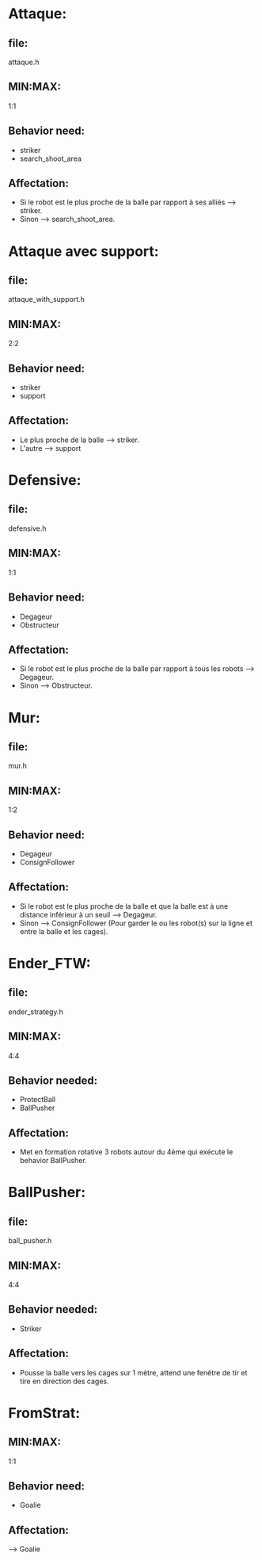 # Attaque:
## file:
attaque.h
## MIN:MAX:
1:1
## Behavior need:
- striker
- search_shoot_area
## Affectation:
- Si le robot est le plus proche de la balle par rapport à ses alliés --> striker.
- Sinon --> search_shoot_area.

# Attaque avec support:
## file:
attaque_with_support.h
## MIN:MAX:
2:2
## Behavior need:
- striker
- support
## Affectation:
- Le plus proche de la balle --> striker.
- L'autre --> support

# Defensive:
## file:
defensive.h
## MIN:MAX:
1:1
## Behavior need:
- Degageur
- Obstructeur
## Affectation:
- Si le robot est le plus proche de la balle par rapport à tous les robots --> Degageur.
- Sinon --> Obstructeur.

# Mur:
## file:
mur.h
## MIN:MAX:
1:2
## Behavior need:
- Degageur
- ConsignFollower
## Affectation:
- Si le robot est le plus proche de la balle et que la balle est à une distance inférieur à un seuil --> Degageur.
- Sinon --> ConsignFollower (Pour garder le ou les robot(s) sur la ligne et entre la balle et les cages).

# Ender_FTW:
## file:
ender_strategy.h
## MIN:MAX:
4:4
## Behavior needed:
- ProtectBall
- BallPusher
## Affectation:
- Met en formation rotative 3 robots autour du 4ème qui exécute le behavior BallPusher.

# BallPusher:
## file:
ball_pusher.h
## MIN:MAX:
4:4
## Behavior needed:
- Striker
## Affectation:
- Pousse la balle vers les cages sur 1 mètre, attend une fenêtre de tir et tire en direction des cages.


# FromStrat<goalie>:
## MIN:MAX:
1:1
## Behavior need:
- Goalie
## Affectation:
--> Goalie
